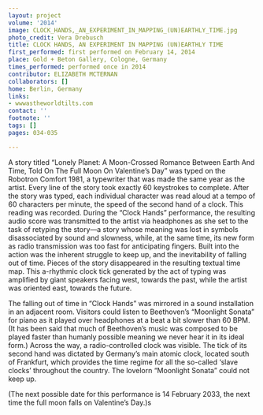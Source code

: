 ```yaml
---
layout: project
volume: '2014'
image: CLOCK_HANDS,_AN_EXPERIMENT_IN_MAPPING_(UN)EARTHLY_TIME.jpg
photo_credit: Vera Drebusch
title: CLOCK HANDS, AN EXPERIMENT IN MAPPING (UN)EARTHLY TIME
first_performed: first performed on February 14, 2014
place: Gold + Beton Gallery, Cologne, Germany
times_performed: performed once in 2014
contributor: ELIZABETH MCTERNAN
collaborators: []
home: Berlin, Germany
links:
- wwwastheworldtilts.com
contact: ''
footnote: ''
tags: []
pages: 034-035

---
```


A story titled “Lonely Planet: A Moon-Crossed Romance Between Earth And Time, Told On The Full Moon On Valentine’s Day” was typed on the Robotron Comfort 1981, a typewriter that was made the same year as the artist. Every line of the story took exactly 60 keystrokes to complete. After the story was typed, each individual character was read aloud at a tempo of 60 characters per minute, the speed of the second hand of a clock. This reading was recorded. During the “Clock Hands” performance, the resulting audio score was transmitted to the artist via headphones as she set to the task of retyping the story—a story whose meaning was lost in symbols disassociated by sound and slowness, while, at the same time, its new form as radio transmission was too fast for anticipating fingers. Built into the action was the inherent struggle to keep up, and the inevitability of falling out of time. Pieces of the story disappeared in the resulting textual time map. This a-rhythmic clock tick generated by the act of typing was amplified by giant speakers facing west, towards the past, while the artist was oriented east, towards the future.

The falling out of time in “Clock Hands” was mirrored in a sound installation in an adjacent room. Visitors could listen to Beethoven’s “Moonlight Sonata” for piano as it played over headphones at a beat a bit slower than 60 BPM. (It has been said that much of Beethoven’s music was composed to be played faster than humanly possible meaning we never hear it in its ideal form.) Across the way, a radio-controlled clock was visible. The tick of its second hand was dictated by Germany’s main atomic clock, located south of Frankfurt, which provides the time regime for all the so-called ‘slave clocks’ throughout the country. The lovelorn “Moonlight Sonata” could not keep up.

(The next possible date for this performance is 14 February 2033, the next time the full moon falls on Valentine’s Day.)s
